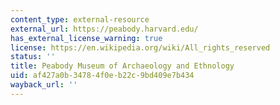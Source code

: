 ```yaml
---
content_type: external-resource
external_url: https://peabody.harvard.edu/
has_external_license_warning: true
license: https://en.wikipedia.org/wiki/All_rights_reserved
status: ''
title: Peabody Museum of Archaeology and Ethnology
uid: af427a0b-3478-4f0e-b22c-9bd409e7b434
wayback_url: ''
---
```

